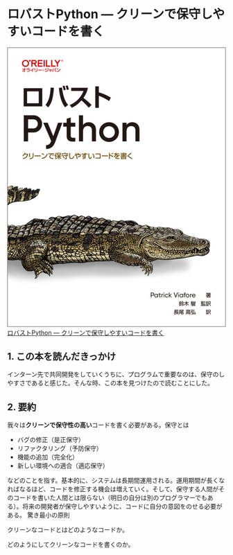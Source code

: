# ロバストPython ― クリーンで保守しやすいコードを書く

<div class="text-center">
    <img src="../../public/img/cover/9784814400171.jpeg" alt="本の表紙" class="inline-block">
</div>

<div class="text-center">
    <a href="https://www.oreilly.co.jp/books/9784814400171/" class="text-center">
        ロバストPython ― クリーンで保守しやすいコードを書く
    </a>
</div>

## 1. この本を読んだきっかけ
インターン先で共同開発をしていくうちに、プログラムで重要なのは、保守のしやすさであると感じた。そんな時、この本を見つけたので読むことにした。

## 2. 要約
我々は**クリーンで保守性の高い**コードを書く必要がある。保守とは
- バグの修正（是正保守）
- リファクタリング（予防保守）
- 機能の追加（完全化）
- 新しい環境への適合（適応保守）

などのことを指す。基本的に、システムは長期間運用される。運用期間が長くなればなるほど、コードを修正する機会は増えていく。そして、保守する人間がそのコードを書いた人間とは限らない（明日の自分は別のプログラマーでもある）。将来の開発者が保守しやすいように、コードに自分の意図をのせる必要がある。
驚き最小の原則

クリーンなコードとはどのようなコードか。

どのようにしてクリーンなコードを書くのか。